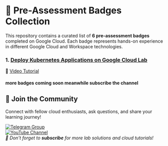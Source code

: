 #  🏅 Pre-Assessment Badges Collection  

This repository contains a curated list of **6 pre-assessment badges** completed on Google Cloud. Each badge represents hands-on experience in different Google Cloud and Workspace technologies.  

### 1. [Deploy Kubernetes Applications on Google Cloud Lab](https://www.cloudskillsboost.google/course_templates/663)  
🔗 [Video Tutorial ](https://youtu.be/vdxWF7APISU)  

#### more badges coming soon meanwhile subscribe the channel






## 🌟 Join the Community  
Connect with fellow cloud enthusiasts, ask questions, and share your learning journey!  

[![Telegram Group](https://img.shields.io/badge/Join_Telegram_Group-2CA5E0?style=for-the-badge&logo=telegram&logoColor=white)](https://t.me/+gBcgRTlZLyM4OGI1)  
[![YouTube Channel](https://img.shields.io/badge/Subscribe_to_YouTube-FF0000?style=for-the-badge&logo=youtube&logoColor=white)](https://www.youtube.com/@drabhishek.5460?sub_confirmation=1)  
*🔔 Don’t forget to **subscribe** for more lab solutions and cloud tutorials!*  
